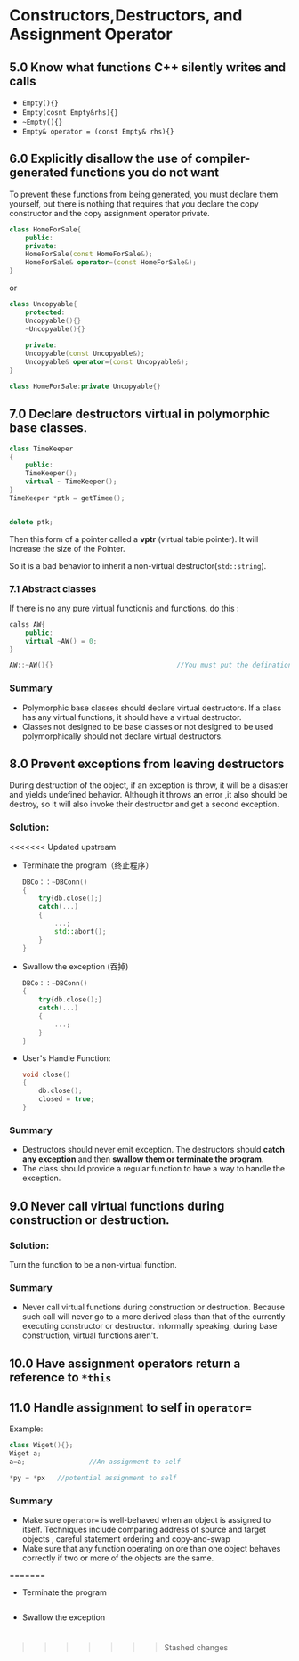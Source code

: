 # Constructors,Destructors, and Assignment Operator

## 5.0   Know what functions C++ silently writes and calls

* `Empty(){}`
* `Empty(cosnt Empty&rhs){}`
* `~Empty(){}`
* `Empty& operator = (const Empty& rhs){}`



## 6.0   Explicitly disallow the use of compiler-generated functions you do not want

To prevent these functions from being generated, you must declare them yourself, but there is nothing that requires that you declare the copy constructor and the copy assignment operator private.

```c++
class HomeForSale{
    public:
    private:
    HomeForSale(const HomeForSale&);
    HomeForSale& operator=(const HomeForSale&);
}
```

or

```c++
class Uncopyable{
    protected:
    Uncopyable(){}
    ~Uncopyable(){}
    
    private:
    Uncopyable(const Uncopyable&);
    Uncopyable& operator=(const Uncopyable&);
}

class HomeForSale:private Uncopyable{}

```



## 7.0    Declare destructors virtual in polymorphic base classes.

```c++
class TimeKeeper
{
    public:
    TimeKeeper();
	virtual ~ TimeKeeper();
}
TimeKeeper *ptk = getTimee();


delete ptk;
```

Then this form of a pointer called a **vptr** (virtual table pointer). It will increase the size of the Pointer.

So it  is a bad behavior to inherit a non-virtual destructor(`std::string`).

### 7.1   Abstract classes

If there is no any pure virtual functionis and functions, do this :

```c++
calss AW{
    public:
    virtual ~AW() = 0;
}

AW::~AW(){}                               //You must put the defination of pure virtual destructor
```





### Summary

* Polymorphic base classes should declare virtual destructors. If a class has any virtual functions, it should have a virtual destructor.
* Classes not designed to be base classes or not designed to be used polymorphically should not declare virtual destructors.



## 8.0  Prevent exceptions from leaving destructors

During destruction of the object, if an exception is throw, it will be a disaster and yields undefined behavior. Although it throws an error ,it also should be destroy, so it will also invoke their destructor  and  get a second exception.

### Solution:

<<<<<<< Updated upstream
* Terminate the program（终止程序）

  ```c++
  DBCo：：~DBConn()
  {
      try{db.close();}
      catch(...)
      {
          ...;
          std::abort();
      }
  }
  ```

* Swallow the exception  (吞掉)

  ```c++
  DBCo：：~DBConn()
  {
      try{db.close();}
      catch(...)
      {
          ...;
      }
  }
  ```

* User's Handle Function:

  ```c++
  void close()
  {
      db.close();
      closed = true;
  }
  ```

### Summary

* Destructors should never emit exception. The destructors should **catch any exception** and then **swallow them or terminate the program**.
* The class should provide a regular function to have a way to handle the exception.



## 9.0   Never call virtual functions during construction or destruction.

### Solution:

Turn the function to be a non-virtual function.

### Summary 

* Never call virtual functions during construction or destruction. Because such call will never go to a more derived class than that of the currently executing constructor or destructor.  Informally speaking, during base construction, virtual functions aren't.

###  

## 10.0    Have assignment operators return a reference to `*this`



## 11.0    Handle assignment  to self  in `operator=`

Example:

```c++
class Wiget(){};
Wiget a;
a=a;                //An assignment to self

*py = *px   //potential assignment to self
```





### Summary

* Make sure `operator=` is well-behaved when an object is assigned to itself. Techniques include comparing address of source and target objects , careful statement ordering and copy-and-swap
* Make sure that any function operating on ore than one object behaves correctly if two or more of the objects are the same.

=======
* Terminate the program

  ```c++
  ```

* Swallow the exception

  ```c++
  ```

  

###  

>>>>>>> Stashed changes








